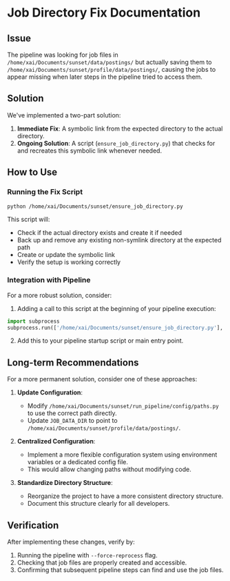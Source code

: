 # Job Directory Fix Documentation

## Issue
The pipeline was looking for job files in `/home/xai/Documents/sunset/data/postings/` but actually saving them to `/home/xai/Documents/sunset/profile/data/postings/`, causing the jobs to appear missing when later steps in the pipeline tried to access them.

## Solution
We've implemented a two-part solution:

1. **Immediate Fix**: A symbolic link from the expected directory to the actual directory.
2. **Ongoing Solution**: A script (`ensure_job_directory.py`) that checks for and recreates this symbolic link whenever needed.

## How to Use

### Running the Fix Script
```bash
python /home/xai/Documents/sunset/ensure_job_directory.py
```

This script will:
- Check if the actual directory exists and create it if needed
- Back up and remove any existing non-symlink directory at the expected path
- Create or update the symbolic link
- Verify the setup is working correctly

### Integration with Pipeline
For a more robust solution, consider:

1. Adding a call to this script at the beginning of your pipeline execution:
```python
import subprocess
subprocess.run(['/home/xai/Documents/sunset/ensure_job_directory.py'], check=True)
```

2. Add this to your pipeline startup script or main entry point.

## Long-term Recommendations

For a more permanent solution, consider one of these approaches:

1. **Update Configuration**:
   - Modify `/home/xai/Documents/sunset/run_pipeline/config/paths.py` to use the correct path directly.
   - Update `JOB_DATA_DIR` to point to `/home/xai/Documents/sunset/profile/data/postings/`.

2. **Centralized Configuration**:
   - Implement a more flexible configuration system using environment variables or a dedicated config file.
   - This would allow changing paths without modifying code.

3. **Standardize Directory Structure**:
   - Reorganize the project to have a more consistent directory structure.
   - Document this structure clearly for all developers.

## Verification
After implementing these changes, verify by:
1. Running the pipeline with `--force-reprocess` flag.
2. Checking that job files are properly created and accessible.
3. Confirming that subsequent pipeline steps can find and use the job files.
